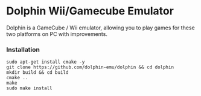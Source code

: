 # Dolphin Wii/Gamecube Emulator
 Dolphin is a GameCube / Wii emulator, allowing you to play games for these two platforms on PC with improvements. 
 
 ### Installation
 ```
 sudo apt-get install cmake -y
 git clone https://github.com/dolphin-emu/dolphin && cd dolphin
 mkdir build && cd build
 cmake ..
 make
 sudo make install
 ```
